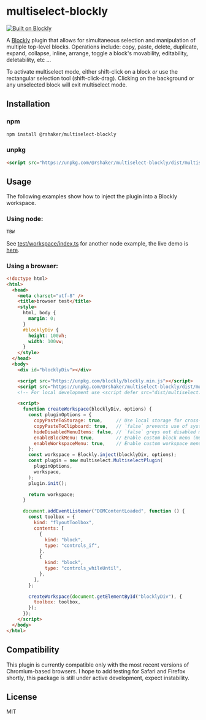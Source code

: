 
# multiselect-blockly 

[![Built on Blockly](https://tinyurl.com/built-on-blockly)](https://github.com/google/blockly)

A [Blockly](https://www.npmjs.com/package/blockly) plugin that allows for simultaneous selection and manipulation of multiple top-level blocks. Operations include: copy, paste, delete, duplicate, expand, collapse, inline, arrange, toggle a block's movability, editability, deletability, etc ...

To activate multiselect mode, either shift-click on a block *or* use the rectangular selection tool (shift-click-drag). Clicking on the background or any unselected block will exit multiselect mode.

## Installation

### npm
```bash
npm install @rshaker/multiselect-blockly
```

### unpkg
```html
<script src="https://unpkg.com/@rshaker/multiselect-blockly/dist/multiselect.js"></script>
```

## Usage

The following examples show how to inject the plugin into a Blockly workspace.

### Using node:

```js
TBW
```

See [test/workspace/index.ts](test/workspace/index.ts) for another node example, the live demo is [here](https://rshaker.github.io/multiselect-blockly/test/workspace).

### Using a browser:

```html
<!doctype html>
<html>
  <head>
    <meta charset="utf-8" />
    <title>browser test</title>
    <style>
      html, body {
        margin: 0;
      }
      #blocklyDiv {
        height: 100vh;
        width: 100vw;
      }
    </style>
  </head>
  <body>
    <div id="blocklyDiv"></div>

    <script src="https://unpkg.com/blockly/blockly.min.js"></script>
    <script src="https://unpkg.com/@rshaker/multiselect-blockly/dist/multiselect.js"></script>
    <!-- For local development use <script defer src="dist/multiselect.js"></script> -->

    <script>
      function createWorkspace(blocklyDiv, options) {
        const pluginOptions = {
          copyPasteToStorage: true,     // Use local storage for cross-tab & between-session persistance
          copyPasteToClipboard: true,   // `false` prevents use of system clipboard
          hideDisabledMenuItems: false, // `false` greys out disabled menu options, `true` hides them
          enableBlockMenu: true,        // Enable custom block menu (multiselect mode only)
          enableWorkspaceMenu: true,    // Enable custom workspace menu (single-select mode only)
        };
        const workspace = Blockly.inject(blocklyDiv, options);
        const plugin = new multiselect.MultiselectPlugin(
          pluginOptions,
          workspace,
        );
        plugin.init();

        return workspace;
      }

      document.addEventListener("DOMContentLoaded", function () {
        const toolbox = {
          kind: "flyoutToolbox",
          contents: [
            {
              kind: "block",
              type: "controls_if",
            },
            {
              kind: "block",
              type: "controls_whileUntil",
            },
          ],
        };

        createWorkspace(document.getElementById("blocklyDiv"), {
          toolbox: toolbox,
        });
      });
    </script>
  </body>
</html>
```

## Compatibility

This plugin is currently compatible only with the most recent versions of Chromium-based browsers. I hope to add testing for Safari and Firefox shortly, this package is still under active development, expect instability.

## License
MIT


